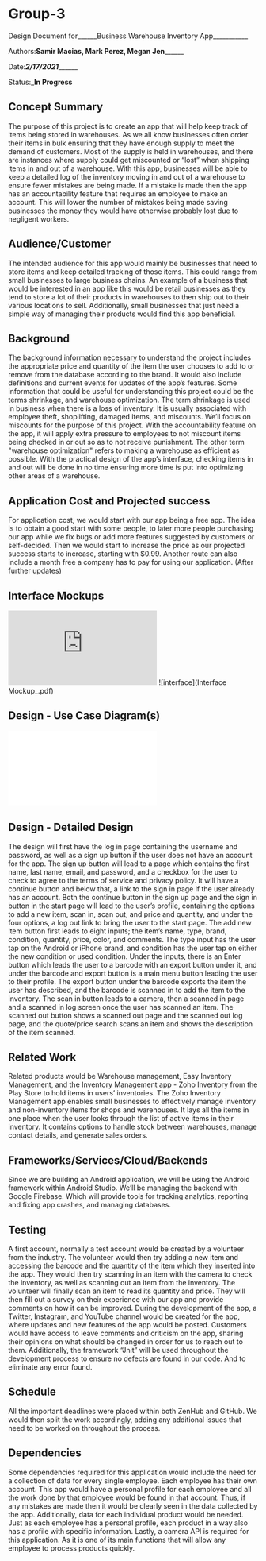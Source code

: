 # Group-3

Design Document for______Business Warehouse Inventory App___________

Authors:____Samir Macias, Mark Perez, Megan Jen__________

Date:_____2/17/2021___________

Status:_____In Progress____


## Concept Summary

The purpose of this project is to create an app that will help keep track of items being stored in warehouses. As we all know businesses often order their items in bulk ensuring that they have enough supply to meet the demand of customers. Most of the supply is held in warehouses, and there are instances where supply could get miscounted or “lost” when shipping items in and out of a warehouse. With this app, businesses will be able to keep a detailed log of the inventory moving in and out of a warehouse to ensure fewer mistakes are being made. If a mistake is made then the app has an accountability feature that requires an employee to make an account. This will lower the number of mistakes being made saving businesses the money they would have otherwise probably lost due to negligent workers.


## Audience/Customer

The intended audience for this app would mainly be businesses that need to store items and keep detailed tracking of those items. This could range from small businesses to large business chains. An example of a business that would be interested in an app like this would be retail businesses as they tend to store a lot of their products in warehouses to then ship out to their various locations to sell.
Additionally, small businesses that just need a simple way of managing their products would find this app beneficial.


## Background

The background information necessary to understand the project includes the appropriate price and quantity of the item the user chooses to add to or remove from the database according to the brand. It would also include definitions and current events for updates of the app’s features.
Some information that could be useful for understanding this project could be the terms shrinkage, and warehouse optimization. The term shrinkage is used in business when there is a loss of inventory. It is usually associated with employee theft, shoplifting, damaged items, and miscounts. We’ll focus on miscounts for the purpose of this project. With the accountability feature on the app, it will apply extra pressure to employees to not miscount items being checked in or out so as to not receive punishment. The other term "warehouse optimization" refers to making a warehouse as efficient as possible. With the practical design of the app’s interface, checking items in and out will be done in no time ensuring more time is put into optimizing other areas of a warehouse.



## Application Cost and Projected success

For application cost, we would start with our app being a free app. The idea is to obtain a good start with some people, to later more people purchasing our app while we fix bugs or add more features suggested by customers or self-decided. Then we would start to increase the price as our projected success starts to increase, starting with $0.99. 
Another route can also include a month free a company has to pay for using our application. (After further updates)



## Interface Mockups

![interface](https://github.com/anonymoususer135/Group-3/blob/main/Interface%20Mockup_.pdf)
![interface](Interface Mockup_.pdf)

 


## Design - Use Case Diagram(s) 

![diagram](Project3_DesignDocument.pdf)

 

## Design - Detailed Design

The design will first have the log in page containing the username and password, as well as a sign up button if the user does not have an account for the app. The sign up button will lead to a page which contains the first name, last name, email, and password, and a checkbox for the user to check to agree to the terms of service and privacy policy. It will have a continue button and below that, a link to the sign in page if the user already has an account. Both the continue button in the sign up page and the sign in button in the start page will lead to the user’s profile, containing the options to add a new item, scan in, scan out, and price and quantity, and under the four options, a log out link to bring the user to the start page. The add new item button first leads to eight inputs; the item’s name, type, brand, condition, quantity, price, color, and comments. The type input has the user tap on the Android or iPhone brand, and condition has the user tap on either the new condition or used condition. Under the inputs, there is an Enter button which leads the user to a barcode with an export button under it, and under the barcode and export button is a main menu button leading the user to their profile. The export button under the barcode exports the item the user has described, and the barcode is scanned in to add the item to the inventory. The scan in button leads to a camera, then a scanned in page and a scanned in log screen once the user has scanned an item. The scanned out button shows a scanned out page and the scanned out log page, and the quote/price search scans an item and shows the description of the item scanned.


## Related Work

Related products would be Warehouse management, Easy Inventory Management, and the Inventory Management app - Zoho Inventory from the Play Store to hold items in users’ inventories. The Zoho Inventory Management app enables small businesses to effectively manage inventory and non-inventory items for shops and warehouses. It lays all the items in one place when the user looks through the list of active items in their inventory. It contains options to handle stock between warehouses, manage contact details, and generate sales orders.


## Frameworks/Services/Cloud/Backends

Since we are building an Android application, we will be using the Android framework within Android Studio. We’ll be managing the backend with Google Firebase. Which will provide tools for tracking analytics, reporting and fixing app crashes, and managing databases. 

## Testing

A first account, normally a test account would be created by a volunteer from the industry. The volunteer would then try adding a new item and accessing the barcode and the quantity of the item which they inserted into the app. They would then try scanning in an item with the camera to check the inventory, as well as scanning out an item from the inventory. The volunteer will finally scan an item to read its quantity and price. They will then fill out a survey on their experience with our app and provide comments on how it can be improved.
During the development of the app, a Twitter, Instagram, and YouTube channel would be created for the app, where updates and new features of the app would be posted. Customers would have access to leave comments and criticism on the app, sharing their opinions on what should be changed in order for us to reach out to them.
Additionally,  the framework “Jnit” will be used throughout the development process to ensure no defects are found in our code. And to eliminate any error found.

## Schedule
All the important deadlines were placed within both ZenHub and GitHub. We would then split the work accordingly, adding any additional issues that need to be worked on throughout the process.

## Dependencies

Some dependencies required for this application would include the need for a collection of data for every single employee. Each employee has their own account. This app would have a personal profile for each employee and all the work done by that employee would be found in that account. Thus, if any mistakes are made then it would be clearly seen in the data collected by the app. Additionally, data for each individual product would be needed. Just as each employee has a personal profile, each product in a way also has a profile with specific information. Lastly, a camera API is required for this application. As it is one of its main functions that will allow any employee to process products quickly.

